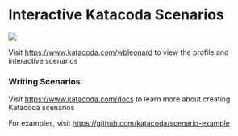 # Interactive Katacoda Scenarios

[![](http://shields.katacoda.com/katacoda/wbleonard/count.svg)](https://www.katacoda.com/wbleonard "Get your profile on Katacoda.com")

Visit https://www.katacoda.com/wbleonard to view the profile and interactive scenarios

### Writing Scenarios
Visit https://www.katacoda.com/docs to learn more about creating Katacoda scenarios

For examples, visit https://github.com/katacoda/scenario-example
